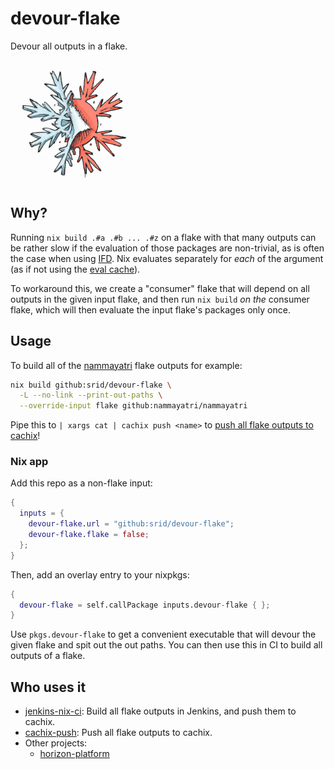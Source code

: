 # devour-flake

Devour all outputs in a flake.

<img src="./logo.webp" width=200 />

## Why?

Running `nix build .#a .#b ... .#z` on a flake with that many outputs can be rather slow if the evaluation of those packages are non-trivial, as is often the case when using [IFD](https://nixos.wiki/wiki/Import_From_Derivation). Nix evaluates separately for *each* of the argument (as if not using the [eval cache](https://www.tweag.io/blog/2020-06-25-eval-cache/)).

To workaround this, we create a "consumer" flake that will depend on all outputs in the given input flake, and then run `nix build` *on the* consumer flake, which will then evaluate the input flake's packages only once.


## Usage

To build all of the [nammayatri](https://github.com/nammayatri/nammayatri) flake outputs for example:

```bash
nix build github:srid/devour-flake \
  -L --no-link --print-out-paths \
  --override-input flake github:nammayatri/nammayatri
```

Pipe this to `| xargs cat | cachix push <name>` to [push all flake outputs to cachix](https://github.com/juspay/jenkins-nix-ci/commit/71003fbaaba8a17e02bc74c70504ebacc6a5818c)!

### Nix app


Add this repo as a non-flake input:

```nix
{
  inputs = {
    devour-flake.url = "github:srid/devour-flake";
    devour-flake.flake = false;
  };
}
```

Then, add an overlay entry to your nixpkgs:

```nix
{
  devour-flake = self.callPackage inputs.devour-flake { };
}
```

Use `pkgs.devour-flake` to get a convenient executable that will devour the given flake and spit out the out paths. You can then use this in CI to build all outputs of a flake.


## Who uses it

- [jenkins-nix-ci](https://github.com/juspay/jenkins-nix-ci): Build all flake outputs in Jenkins, and push them to cachix.
- [cachix-push](https://github.com/juspay/cachix-push): Push all flake outputs to cachix.
- Other projects:
  - [horizon-platform](https://gitlab.horizon-haskell.net/package-sets/horizon-platform/-/merge_requests/28/diffs)
